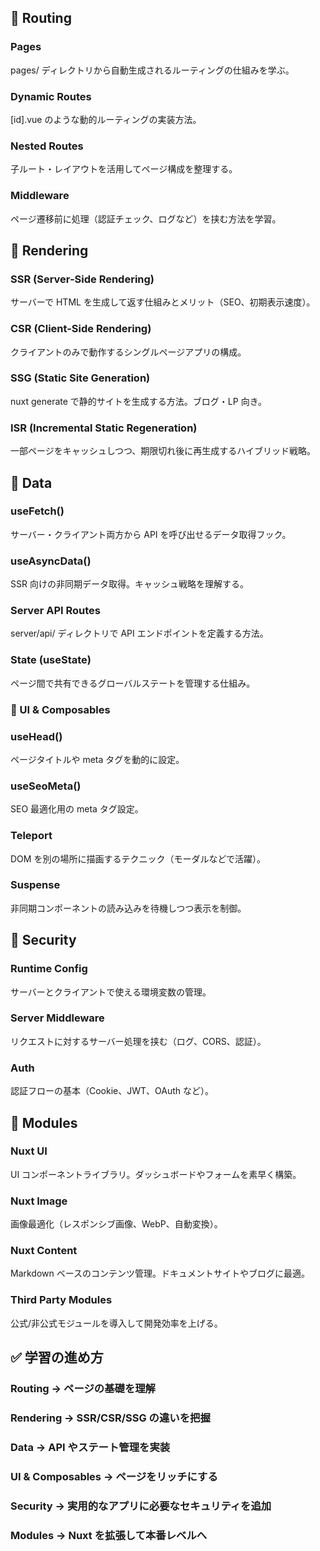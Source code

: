 ## 🔹 Routing

### Pages

pages/ ディレクトリから自動生成されるルーティングの仕組みを学ぶ。

### Dynamic Routes

[id].vue のような動的ルーティングの実装方法。

### Nested Routes

子ルート・レイアウトを活用してページ構成を整理する。

### Middleware

ページ遷移前に処理（認証チェック、ログなど）を挟む方法を学習。

## 🔹 Rendering

### SSR (Server-Side Rendering)

サーバーで HTML を生成して返す仕組みとメリット（SEO、初期表示速度）。

### CSR (Client-Side Rendering)

クライアントのみで動作するシングルページアプリの構成。

### SSG (Static Site Generation)

nuxt generate で静的サイトを生成する方法。ブログ・LP 向き。

### ISR (Incremental Static Regeneration)

一部ページをキャッシュしつつ、期限切れ後に再生成するハイブリッド戦略。

## 🔹 Data

### useFetch()

サーバー・クライアント両方から API を呼び出せるデータ取得フック。

### useAsyncData()

SSR 向けの非同期データ取得。キャッシュ戦略を理解する。

### Server API Routes

server/api/ ディレクトリで API エンドポイントを定義する方法。

### State (useState)

ページ間で共有できるグローバルステートを管理する仕組み。

### 🔹 UI & Composables

### useHead()

ページタイトルや meta タグを動的に設定。

### useSeoMeta()

SEO 最適化用の meta タグ設定。

### Teleport

DOM を別の場所に描画するテクニック（モーダルなどで活躍）。

### Suspense

非同期コンポーネントの読み込みを待機しつつ表示を制御。

## 🔹 Security

### Runtime Config

サーバーとクライアントで使える環境変数の管理。

### Server Middleware

リクエストに対するサーバー処理を挟む（ログ、CORS、認証）。

### Auth

認証フローの基本（Cookie、JWT、OAuth など）。

## 🔹 Modules

### Nuxt UI

UI コンポーネントライブラリ。ダッシュボードやフォームを素早く構築。

### Nuxt Image

画像最適化（レスポンシブ画像、WebP、自動変換）。

### Nuxt Content

Markdown ベースのコンテンツ管理。ドキュメントサイトやブログに最適。

### Third Party Modules

公式/非公式モジュールを導入して開発効率を上げる。

## ✅ 学習の進め方

### Routing → ページの基礎を理解

### Rendering → SSR/CSR/SSG の違いを把握

### Data → API やステート管理を実装

### UI & Composables → ページをリッチにする

### Security → 実用的なアプリに必要なセキュリティを追加

### Modules → Nuxt を拡張して本番レベルへ
